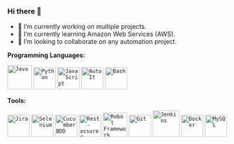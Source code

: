 ### Hi there 👋

- 🔭 I’m currently working on multiple projects.
- 🌱 I’m currently learning Amazon Web Services (AWS).
- 👯 I’m looking to collaborate on any automation project.

**Programming Languages:**

<code><img height="55" src="https://seeklogo.com/images/J/java-logo-7F8B35BAB3-seeklogo.com.png" title="Java" alt="Java" /></code>
<code><img height="50" src="https://seeklogo.com/images/P/python-logo-A32636CAA3-seeklogo.com.png" title="Python" alt="Python" /></code>
<code><img height="50" src="https://seeklogo.com/images/J/javascript-js-logo-2949701702-seeklogo.com.png" title="JavaScript" alt="JavaScript" /></code>
<code><img height="50" src="https://seeklogo.com/images/A/autoit-logo-CC4B097310-seeklogo.com.png" title="AutoIt" alt="AutoIt" /></code>
<code><img height="50" src="https://seeklogo.com/images/B/bash-logo-BF4F6893D9-seeklogo.com.png" title="Bash" alt="Bash" /></code>

**Tools:**

<code><img height="50" src="https://seeklogo.com/images/J/jira-logo-C71F8C0324-seeklogo.com.png" title="Jira" alt="Jira" /></code>
<code><img height="50" src="https://seeklogo.com/images/S/selenium-logo-DB9103D7CF-seeklogo.com.png" title="Selenium" alt="Selenium" /></code>
<code><img height="50" src="https://seeklogo.com/images/C/cucumber-logo-D727C551CE-seeklogo.com.png" title="Cucumber BDD" alt="Cucumber BDD" /></code>
<code><img height="50" src="https://avatars0.githubusercontent.com/u/19369327?s=400&v=4" title="Rest-assured" alt="Rest-assured" /></code>
<code><img height="55" src="https://i.ibb.co/NxM5WTC/robot-framework1.png" title="Robot Framework" alt="Robot Framework" /></code>
<code><img height="50" src="http://seeklogo.com/images/G/git-logo-CD8D6F1C09-seeklogo.com.png" title="Git" alt="Git" /></code>
<code><img height="60" src="https://www.jenkins.io/images/logos/jenkins/jenkins.png" title="Jenkins" alt="Jenkins" /></code>
<code><img height="50" src="https://seeklogo.com/images/D/docker-logo-CF97D0124B-seeklogo.com.png" title="Docker" alt="Docker" /></code>
<code><img height="50" src="https://seeklogo.com/images/M/mysql-logo-69B39F7D18-seeklogo.com.png" title="MySQL" alt="MySQL" /></code>

<!--
**qa-mk/qa-mk** is a ✨ _special_ ✨ repository because its `README.md` (this file) appears on your GitHub profile.

Here are some ideas to get you started:

- 🔭 I’m currently working on ...
- 🌱 I’m currently learning ...
- 👯 I’m looking to collaborate on ...
- 🤔 I’m looking for help with ...
- 💬 Ask me about ...
- 📫 How to reach me: ...
- 😄 Pronouns: ...
- ⚡ Fun fact: ...
-->
